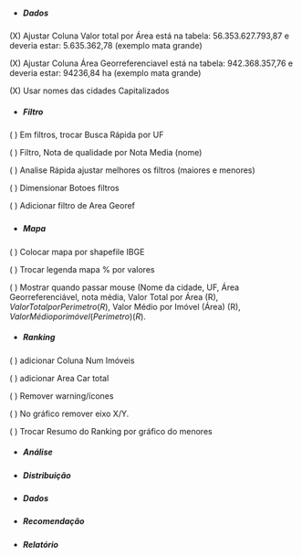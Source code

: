 * ##### Dados



(X) Ajustar Coluna Valor total por Área está na tabela: 56.353.627.793,87 e deveria estar: 5.635.362,78 (exemplo mata grande)

(X) Ajustar Coluna Área Georreferenciavel está na tabela: 942.368.357,76 e deveria estar: 94236,84 ha (exemplo mata grande)

(X) Usar nomes das cidades Capitalizados





* ##### Filtro



( ) Em filtros, trocar Busca Rápida por UF

( ) Filtro, Nota de qualidade por Nota Media (nome)

( ) Analise Rápida ajustar melhores os filtros (maiores e menores)

( ) Dimensionar Botoes filtros

( ) Adicionar filtro de Area Georef

##### 

* ##### Mapa



( ) Colocar mapa por shapefile IBGE

( ) Trocar legenda mapa % por valores

( ) Mostrar quando passar mouse (Nome da cidade, UF, Área Georreferenciável, nota média, Valor Total por Área (R$), Valor Total por Perimetro (R$), Valor Médio por Imóvel (Área) (R$), Valor Médio por imóvel (Perimetro) (R$). 



* ##### Ranking



( ) adicionar Coluna Num Imóveis

( ) adicionar Area Car total

( ) Remover warning/ícones

( ) No gráfico remover eixo X/Y.

( ) Trocar Resumo do Ranking por gráfico do menores



* ##### Análise







* ##### Distribuição







* ##### Dados







* ##### Recomendação







* ##### Relatório







